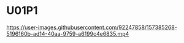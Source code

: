 # U01P1


https://user-images.githubusercontent.com/92247858/157385268-5196160b-ad14-40aa-9759-a6199c4e6835.mp4

